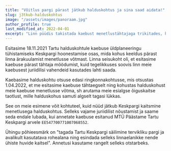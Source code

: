 ```yaml
---
title: "Võitlus pargi pärast jätkub halduskohtus ja sina saad aidata!"
slug: j3tkub-halduskohtus
image: "/assets/images/panoraam.jpg"
author_profile: true
last_modified_at: 2022-04-01
excerpt: "Linn püüdis takistada kaebust menetlustähtajaga trikitades, kuid ringkonnakohus sundis halduskohtu meie kaebuse menetlusse võtma."
---
```


Esitasime 18.11.2021 Tartu halduskohtule kaebuse üldplaneeringu tühistamiseks Keskpargi hoonestamise osas, mida kohus keeldus pärast linna ärakuulamist menetlusse võtmast. Linna seisukoht oli, et esitasime kaebuse pärast tähtaja möödumist, kuid tegelikkuses soovis linn meie kaebusest juriidilisi vahendeid kasutades lahti saada.

Kaebasime halduskohtu otsuse edasi ringkonnakohtusse, mis otsustas 1.04.2022, et me esitasime kaebuse tähtaegselt ning kohustas halduskohust meie kaebuse menetlusse võtma, sh arutama meie esialgse õiguskaitse taotlust, mille halduskohus samuti algselt tagasi lükkas.

See on meie esimene võit kohtuteel, kuid nüüd jätkub Keskpargi kaitsmine menetlusega halduskohtus. Selleks vajame juriidilist nõustamist ja saame seda endale lubada, kui annetate kaebuse esitanud MTÜ Päästame Tartu Keskpargi arvele `EE547700771007068552`.

Ühingu põhieesmärk on "tagada Tartu Keskpargi säilimine tervikliku pargi ja avalikult kasutatava rohealana ning esindada selleks linnaelanikke nende ühiste huvide kaitsel". Annetusi kasutame rangelt selleks otstarbeks.
